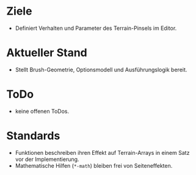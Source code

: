 # Ziele
- Definiert Verhalten und Parameter des Terrain-Pinsels im Editor.

# Aktueller Stand
- Stellt Brush-Geometrie, Optionsmodell und Ausführungslogik bereit.

# ToDo
- keine offenen ToDos.

# Standards
- Funktionen beschreiben ihren Effekt auf Terrain-Arrays in einem Satz vor der Implementierung.
- Mathematische Hilfen (`*-math`) bleiben frei von Seiteneffekten.
